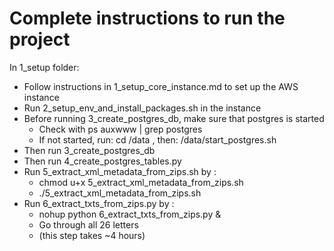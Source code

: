 # Complete instructions to run the project

In 1_setup folder:
- Follow instructions in 1_setup_core_instance.md to set up the AWS instance
- Run 2_setup_env_and_install_packages.sh in the instance
- Before running 3_create_postgres_db, make sure that postgres is started 
	- Check with ps auxwww | grep postgres
	- If not started, run: cd /data , then: /data/start_postgres.sh
- Then run 3_create_postgres_db
- Then run 4_create_postgres_tables.py
- Run 5_extract_xml_metadata_from_zips.sh by :
	- chmod u+x 5_extract_xml_metadata_from_zips.sh
	- ./5_extract_xml_metadata_from_zips.sh
- Run 6_extract_txts_from_zips.py by :
	- nohup python 6_extract_txts_from_zips.py <letter> &
	- Go through all 26 letters
	- (this step takes ~4 hours)
